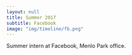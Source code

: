 ```yaml
---
layout: null
title: Summer 2017
subtitle: Facebook
image: "img/timeline/fb.png"
---
```

Summer intern at Facebook, Menlo Park office.
